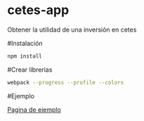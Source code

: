# cetes-app
Obtener la utilidad de una inversión en cetes

#Instalación
```sh
npm install
```
#Crear librerias
```sh
webpack --progress --profile --colors 
```
#Ejemplo

[Pagina de ejemplo](http://cetes.nanos.pw/)